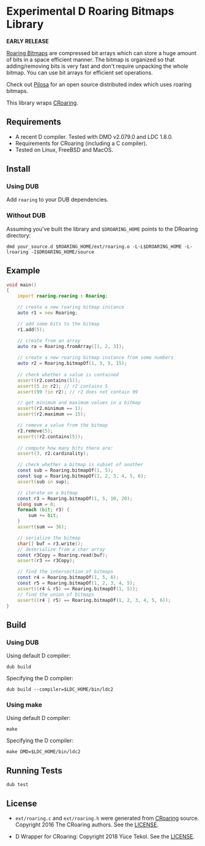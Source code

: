 # Experimental D Roaring Bitmaps Library

**EARLY RELEASE**

[Roaring Bitmaps](http://roaringbitmap.org) are compressed bit arrays which can store a huge amount of bits in a space efficient manner. The bitmap is organized so that adding/removing bits is very fast and don't require unpacking the whole bitmap. You can use bit arrays for efficient set operations.

Check out [Pilosa](https://www.pilosa.com) for an open source distributed index which uses roaring bitmaps.

This library wraps [CRoaring](https://github.com/RoaringBitmap/CRoaring).


## Requirements

* A recent D compiler. Tested with DMD v2.079.0 and LDC 1.8.0.
* Requirements for CRoaring (including a C compiler).
* Tested on Linux, FreeBSD and MacOS.

## Install

### Using DUB

Add `roaring` to your DUB dependencies.

### Without DUB

Assuming you've built the library and `$DROARING_HOME` points to the DRoaring directory:

```
dmd your_source.d $ROARING_HOME/ext/roaring.o -L-L$DROARING_HOME -L-lroaring -I$DROARING_HOME/source
```

## Example
```d
void main()
{
    import roaring.roaring : Roaring;

    // create a new roaring bitmap instance
    auto r1 = new Roaring;

    // add some bits to the bitmap
    r1.add(5);

    // create from an array
    auto ra = Roaring.fromArray([1, 2, 3]);
    
    // create a new roaring bitmap instance from some numbers
    auto r2 = Roaring.bitmapOf(1, 3, 5, 15);
    
    // check whether a value is contained
    assert(r2.contains(5));
    assert(5 in r2); // r2 contains 5
    assert(99 !in r2); // r2 does not contain 99

    // get minimum and maximum values in a bitmap
    assert(r2.minimum == 1);
    assert(r2.maximum == 15);

    // remove a value from the bitmap
    r2.remove(5);
    assert(!r2.contains(5));
    
    // compute how many bits there are:
    assert(3, r2.cardinality);

    // check whether a bitmap is subset of another
    const sub = Roaring.bitmapOf(1, 5);
    const sup = Roaring.bitmapOf(1, 2, 3, 4, 5, 6);
    assert(sub in sup);

    // iterate on a bitmap
    const r3 = Roaring.bitmapOf(1, 5, 10, 20);
    ulong sum = 0;
    foreach (bit; r3) {
        sum += bit;
    }
    assert(sum == 36);

    // serialize the bitmap
    char[] buf = r3.write();
    // deserialize from a char array
    const r3Copy = Roaring.read(buf);
    assert(r3 == r3Copy);

    // find the intersection of bitmaps
    const r4 = Roaring.bitmapOf(1, 5, 6);
    const r5 = Roaring.bitmapOf(1, 2, 3, 4, 5);
    assert((r4 & r5) == Roaring.bitmapOf(1, 5));
    // find the union of bitmaps
    assert((r4 | r5) == Roaring.bitmapOf(1, 2, 3, 4, 5, 6));
}
```

## Build

### Using DUB

Using default D compiler:

```
dub build
```

Specifying the D compiler:
```
dub build --compiler=$LDC_HOME/bin/ldc2
```

### Using make

Using default D compiler:

```
make
```

Specifying the D compiler:
```
make DMD=$LDC_HOME/bin/ldc2
```

## Running Tests

```
dub test
```

## License

* `ext/roaring.c` and `ext/roaring.h` were generated from [CRoaring](https://github.com/RoaringBitmap/CRoaring/) source. Copyright 2016 The CRoaring authors. See the [LICENSE](https://github.com/RoaringBitmap/CRoaring/blob/master/LICENSE).

* D Wrapper for CRoaring: Copyright 2018 Yüce Tekol. See the [LICENSE](https://github.com/yuce/droaring/blob/master/LICENSE).
